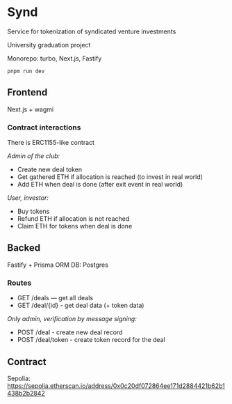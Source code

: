 # Synd

Service for tokenization of syndicated venture investments

University graduation project

Monorepo: turbo, Next.js, Fastify

`pnpm run dev`

## Frontend

Next.js + wagmi

### Contract interactions

There is ERC1155-like contract

_Admin of the club:_

-   Create new deal token
-   Get gathered ETH if allocation is reached (to invest in real world)
-   Add ETH when deal is done (after exit event in real world)

_User, investor:_

-   Buy tokens
-   Refund ETH if allocation is not reached
-   Claim ETH for tokens when deal is done

## Backed

Fastify + Prisma ORM
DB: Postgres

### Routes

-   GET /deals — get all deals
-   GET /deal/{id} - get deal data (+ token data)

_Only admin, verification by message signing:_

-   POST /deal - create new deal record
-   POST /deal/token - create token record for the deal

## Contract

Sepolia: https://sepolia.etherscan.io/address/0x0c20df072864ee171d2884421b62b1438b2b2842
